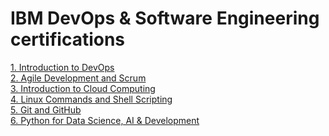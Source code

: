 <h1>IBM DevOps & Software Engineering certifications</h1>
<a href="https://coursera.org/share/bc77d79a69417c76073b671cf8e3ccbb">1. Introduction to DevOps</a><br>
<a href="https://coursera.org/share/9d937cf3439316e594f534440697425e">2. Agile Development and Scrum</a><br>
<a href="https://coursera.org/share/fac70d99ae62cc662084790b2ca2cfde">3. Introduction to Cloud Computing</a><br>
<a href="https://www.coursera.org/account/accomplishments/certificate/MTT5WG24VKSY">4. Linux Commands and Shell Scripting</a><br>
<a href="https://coursera.org/share/a53dc384852545777bf1e0408ffb94cd">5. Git and GitHub</a><br>
<a href="https://coursera.org/share/7ae4cbb6fa7d96e7db488175ae675ecf">6. Python for Data Science, AI & Development</a><br>
